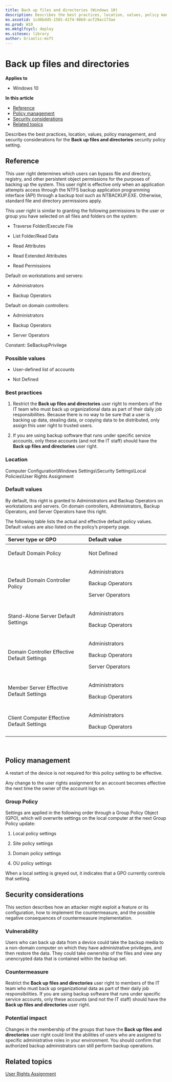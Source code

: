 ```yaml
---
title: Back up files and directories (Windows 10)
description: Describes the best practices, location, values, policy management, and security considerations for the Back up files and directories security policy setting.
ms.assetid: 1cd6bdd5-1501-41f4-98b9-acf29ac173ae
ms.prod: W10
ms.mktglfcycl: deploy
ms.sitesec: library
author: brianlic-msft
---
```


# Back up files and directories


**Applies to**

-   Windows 10

**In this article**

-   [Reference](#reference)
-   [Policy management](#policy_management)
-   [Security considerations](#security_considerations)
-   [Related topics](#related_topics)

Describes the best practices, location, values, policy management, and security considerations for the **Back up files and directories** security policy setting.

## Reference


This user right determines which users can bypass file and directory, registry, and other persistent object permissions for the purposes of backing up the system. This user right is effective only when an application attempts access through the NTFS backup application programming interface (API) through a backup tool such as NTBACKUP.EXE. Otherwise, standard file and directory permissions apply.

This user right is similar to granting the following permissions to the user or group you have selected on all files and folders on the system:

-   Traverse Folder/Execute File

-   List Folder/Read Data

-   Read Attributes

-   Read Extended Attributes

-   Read Permissions

Default on workstations and servers:

-   Administrators

-   Backup Operators

Default on domain controllers:

-   Administrators

-   Backup Operators

-   Server Operators

Constant: SeBackupPrivilege

### Possible values

-   User-defined list of accounts

-   Not Defined

### Best practices

1.  Restrict the **Back up files and directories** user right to members of the IT team who must back up organizational data as part of their daily job responsibilities. Because there is no way to be sure that a user is backing up data, stealing data, or copying data to be distributed, only assign this user right to trusted users.

2.  If you are using backup software that runs under specific service accounts, only these accounts (and not the IT staff) should have the **Back up files and directories** user right.

### Location

Computer Configuration\\Windows Settings\\Security Settings\\Local Policies\\User Rights Assignment

### Default values

By default, this right is granted to Administrators and Backup Operators on workstations and servers. On domain controllers, Administrators, Backup Operators, and Server Operators have this right.

The following table lists the actual and effective default policy values. Default values are also listed on the policy’s property page.

<table>
<colgroup>
<col width="50%" />
<col width="50%" />
</colgroup>
<thead>
<tr class="header">
<th align="left">Server type or GPO</th>
<th align="left">Default value</th>
</tr>
</thead>
<tbody>
<tr class="odd">
<td align="left"><p>Default Domain Policy</p></td>
<td align="left"><p>Not Defined</p></td>
</tr>
<tr class="even">
<td align="left"><p>Default Domain Controller Policy</p></td>
<td align="left"><p>Administrators</p>
<p>Backup Operators</p>
<p>Server Operators</p></td>
</tr>
<tr class="odd">
<td align="left"><p>Stand-Alone Server Default Settings</p></td>
<td align="left"><p>Administrators</p>
<p>Backup Operators</p></td>
</tr>
<tr class="even">
<td align="left"><p>Domain Controller Effective Default Settings</p></td>
<td align="left"><p>Administrators</p>
<p>Backup Operators</p>
<p>Server Operators</p></td>
</tr>
<tr class="odd">
<td align="left"><p>Member Server Effective Default Settings</p></td>
<td align="left"><p>Administrators</p>
<p>Backup Operators</p></td>
</tr>
<tr class="even">
<td align="left"><p>Client Computer Effective Default Settings</p></td>
<td align="left"><p>Administrators</p>
<p>Backup Operators</p></td>
</tr>
</tbody>
</table>

 

## Policy management


A restart of the device is not required for this policy setting to be effective.

Any change to the user rights assignment for an account becomes effective the next time the owner of the account logs on.

### Group Policy

Settings are applied in the following order through a Group Policy Object (GPO), which will overwrite settings on the local computer at the next Group Policy update:

1.  Local policy settings

2.  Site policy settings

3.  Domain policy settings

4.  OU policy settings

When a local setting is greyed out, it indicates that a GPO currently controls that setting.

## Security considerations


This section describes how an attacker might exploit a feature or its configuration, how to implement the countermeasure, and the possible negative consequences of countermeasure implementation.

### Vulnerability

Users who can back up data from a device could take the backup media to a non-domain computer on which they have administrative privileges, and then restore the data. They could take ownership of the files and view any unencrypted data that is contained within the backup set.

### Countermeasure

Restrict the **Back up files and directories** user right to members of the IT team who must back up organizational data as part of their daily job responsibilities. If you are using backup software that runs under specific service accounts, only these accounts (and not the IT staff) should have the **Back up files and directories** user right.

### Potential impact

Changes in the membership of the groups that have the **Back up files and directories** user right could limit the abilities of users who are assigned to specific administrative roles in your environment. You should confirm that authorized backup administrators can still perform backup operations.

## Related topics


[User Rights Assignment](user-rights-assignment.md)

 

 






